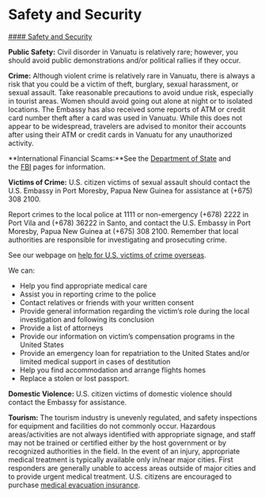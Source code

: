 # Safety and Security

[#### Safety and Security](javascript:void(0); "Safety and Security")

**Public Safety:** Civil disorder in Vanuatu is relatively rare; however, you should avoid public demonstrations and/or political rallies if they occur.

**Crime:** Although violent crime is relatively rare in Vanuatu, there is always a risk that you could be a victim of theft, burglary, sexual harassment, or sexual assault. Take reasonable precautions to avoid undue risk, especially in tourist areas. Women should avoid going out alone at night or to isolated locations. The Embassy has also received some reports of ATM or credit card number theft after a card was used in Vanuatu. While this does not appear to be widespread, travelers are advised to monitor their accounts after using their ATM or credit cards in Vanuatu for any unauthorized activity.

**International Financial Scams:**See the [Department of State](https://travel.state.gov/content/travel/en/international-travel/emergencies/international-financial-scams.html) and the [FBI](http://www.fbi.gov/scams-safety/fraud) pages for information.

**Victims of Crime:** U.S. citizen victims of sexual assault should contact the U.S. Embassy in Port Moresby, Papua New Guinea for assistance at (+675) 308 2100.

Report crimes to the local police at 1111 or non-emergency (+678) 2222 in Port Vila and (+678) 36222 in Santo, and contact the U.S. Embassy in Port Moresby, Papua New Guinea at (+675) 308 2100. Remember that local authorities are responsible for investigating and prosecuting crime.

See our webpage on [help for U.S. victims of crime overseas](https://travel.state.gov/content/travel/en/international-travel/emergencies/crime.html).

We can:

* Help you find appropriate medical care
* Assist you in reporting crime to the police
* Contact relatives or friends with your written consent
* Provide general information regarding the victim’s role during the local investigation and following its conclusion
* Provide a list of attorneys
* Provide our information on victim’s compensation programs in the United States
* Provide an emergency loan for repatriation to the United States and/or limited medical support in cases of destitution
* Help you find accommodation and arrange flights homes
* Replace a stolen or lost passport.

**Domestic Violence:** U.S. citizen victims of domestic violence should contact the Embassy for assistance.

**Tourism:** The tourism industry is unevenly regulated, and safety inspections for equipment and facilities do not commonly occur. Hazardous areas/activities are not always identified with appropriate signage, and staff may not be trained or certified either by the host government or by recognized authorities in the field. In the event of an injury, appropriate medical treatment is typically available only in/near major cities. First responders are generally unable to access areas outside of major cities and to provide urgent medical treatment. U.S. citizens are encouraged to purchase [medical evacuation insurance](https://travel.state.gov/content/travel/en/international-travel/before-you-go/your-health-abroad/Insurance_Coverage_Overseas.html).